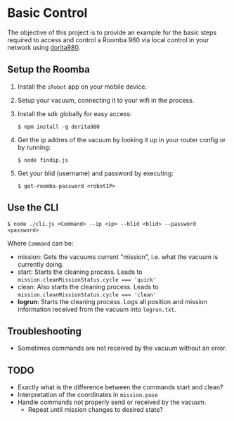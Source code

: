 # Basic Control

The objective of this project is to provide an example for the basic steps required to access and
control a Roomba 960 via local control in your network using
[dorita980](https://github.com/koalazak/dorita980).

## Setup the Roomba

1. Install the `iRobot` app on your mobile device.
2. Setup your vacuum, connecting it to your wifi in the process.
3. Install the sdk globally for easy access:

   ```
   $ npm install -g dorita980
   ```

4. Get the ip addres of the vacuum by looking it up in your router config or by running:

   ```
   $ node findip.js
   ```

5. Get your blid (username) and password by executing:

   ```
   $ get-roomba-password <robotIP> 
   ```

## Use the CLI

```
$ node ./cli.js <Command> --ip <ip> --blid <blid> --password <password>
```

Where `Command` can be:

- mission: Gets the vacuums current "mission", i.e. what the vacuum is currently doing.
- start: Starts the cleaning process. Leads to `mission.cleanMissionStatus.cycle === 'quick'`
- clean: Also starts the cleaning process. Leads to `mission.cleanMissionStatus.cycle === 'clean'`
- **logrun**: Starts the cleaning process. Logs all position and mission information received from
  the vacuum into `logrun.txt`.

## Troubleshooting

- Sometimes commands are not received by the vacuum without an error.

## TODO

- Exactly what is the difference between the commands start and clean?
- Interpretation of the coordinates in `mission.pose`
- Handle commands not properly send or received by the vacuum.
    * Repeat until mission changes to desired state?
